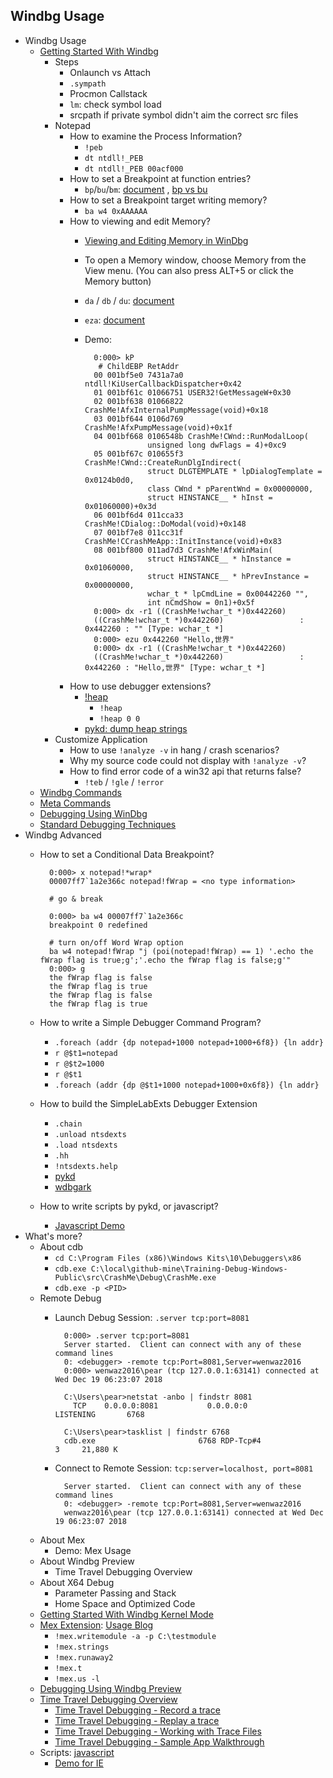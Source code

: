 ## Windbg Usage
- Windbg Usage
	- [Getting Started With Windbg](https://docs.microsoft.com/en-us/windows-hardware/drivers/debugger/getting-started-with-windbg)
		- Steps
			- Onlaunch vs Attach
			- `.sympath`
			- Procmon Callstack
			- `lm`: check symbol load
			- srcpath if private symbol didn't aim the correct src files
		- Notepad
			- How to examine the Process Information?
				- `!peb`
				- `dt ntdll!_PEB`
				- `dt ntdll!_PEB 00acf000`
			- How to set a Breakpoint at function entries?
				- `bp`/`bu`/`bm`: [document](https://docs.microsoft.com/en-us/windows-hardware/drivers/debugger/unresolved-breakpoints---bu-breakpoints-) , [bp vs bu](https://blog.csdn.net/WinGeek/article/details/4025475)
			- How to set a Breakpoint target writing memory?
				- `ba w4 0xAAAAAA`
			- How to viewing and edit Memory?
				- [Viewing and Editing Memory in WinDbg](https://docs.microsoft.com/en-us/windows-hardware/drivers/debugger/memory-window)
				- To open a Memory window, choose Memory from the View menu. (You can also press ALT+5 or click the Memory button)
				- `da` / `db` / `du`: [document](https://docs.microsoft.com/en-us/windows-hardware/drivers/debugger/d--da--db--dc--dd--dd--df--dp--dq--du--dw--dw--dyb--dyd--display-memor)
				- `eza`: [document](https://docs.microsoft.com/en-us/windows-hardware/drivers/debugger/e--ea--eb--ed--ed--ef--ep--eq--eu--ew--eza--ezu--enter-values-)
				- Demo:
				
						0:000> kP
						 # ChildEBP RetAddr  
						00 001bf5e0 7431a7a0 ntdll!KiUserCallbackDispatcher+0x42
						01 001bf61c 01066751 USER32!GetMessageW+0x30
						02 001bf638 01066822 CrashMe!AfxInternalPumpMessage(void)+0x18
						03 001bf644 0106d769 CrashMe!AfxPumpMessage(void)+0x1f
						04 001bf668 0106548b CrashMe!CWnd::RunModalLoop(
						            unsigned long dwFlags = 4)+0xc9
						05 001bf67c 010655f3 CrashMe!CWnd::CreateRunDlgIndirect(
						            struct DLGTEMPLATE * lpDialogTemplate = 0x0124b0d0, 
						            class CWnd * pParentWnd = 0x00000000, 
						            struct HINSTANCE__ * hInst = 0x01060000)+0x3d
						06 001bf6d4 011cca33 CrashMe!CDialog::DoModal(void)+0x148
						07 001bf7e8 011cc31f CrashMe!CCrashMeApp::InitInstance(void)+0x83
						08 001bf800 011ad7d3 CrashMe!AfxWinMain(
						            struct HINSTANCE__ * hInstance = 0x01060000, 
						            struct HINSTANCE__ * hPrevInstance = 0x00000000, 
						            wchar_t * lpCmdLine = 0x00442260 "", 
						            int nCmdShow = 0n1)+0x5f
						0:000> dx -r1 ((CrashMe!wchar_t *)0x442260)
						((CrashMe!wchar_t *)0x442260)                 : 0x442260 : "" [Type: wchar_t *]
						0:000> ezu 0x442260 "Hello,世界"
						0:000> dx -r1 ((CrashMe!wchar_t *)0x442260)
						((CrashMe!wchar_t *)0x442260)                 : 0x442260 : "Hello,世界" [Type: wchar_t *]
			- How to use debugger extensions?
				- [!heap](https://docs.microsoft.com/en-us/windows-hardware/drivers/debugger/-heap)
					- `!heap`
					- `!heap 0 0`
				- [pykd: dump heap strings](https://github.com/wu-wenxiang/Tool-Windbg-Pykd-Scripts/blob/master/scripts/memory-dump-heap-strings.py)
		- Customize Application
			- How to use `!analyze -v` in hang / crash scenarios?
			- Why my source code could not display with `!analyze -v`?
			- How to find error code of a win32 api that returns false?
				- `!teb` / `!gle` / `!error`
	- [Windbg Commands](https://docs.microsoft.com/en-us/windows-hardware/drivers/debugger/commands)
	- [Meta Commands](https://docs.microsoft.com/en-us/windows-hardware/drivers/debugger/meta-commands)
	- [Debugging Using WinDbg](https://docs.microsoft.com/en-us/windows-hardware/drivers/debugger/debugging-using-windbg)
	- [Standard Debugging Techniques](https://docs.microsoft.com/en-us/windows-hardware/drivers/debugger/standard-debugging-techniques)
- Windbg Advanced
	- How to set a Conditional Data Breakpoint?
		
			0:000> x notepad!*wrap*
			00007ff7`1a2e366c notepad!fWrap = <no type information>
			
			# go & break
			
			0:000> ba w4 00007ff7`1a2e366c
			breakpoint 0 redefined
			
			# turn on/off Word Wrap option
			ba w4 notepad!fWrap "j (poi(notepad!fWrap) == 1) '.echo the fWrap flag is true;g';'.echo the fWrap flag is false;g'"
			0:000> g
			the fWrap flag is false
			the fWrap flag is true
			the fWrap flag is false
			the fWrap flag is true
	- How to write a Simple Debugger Command Program?
		- `.foreach (addr {dp notepad+1000 notepad+1000+6f8}) {ln addr}`
		- `r @$t1=notepad`
		- `r @$t2=1000`
		- `r @$t1`
		- `.foreach (addr {dp @$t1+1000 notepad+1000+0x6f8}) {ln addr}`
	- How to build the SimpleLabExts Debugger Extension
		- `.chain`
		- `.unload ntsdexts`
		- `.load ntsdexts`
		- `.hh`
		- `!ntsdexts.help`
		- [pykd](https://githomelab.ru/pykd/pykd)
		- [wdbgark](https://github.com/swwwolf/wdbgark)
	- How to write scripts by pykd, or javascript?
		- [Javascript Demo](https://github.com/Microsoft/WinDbg-Samples)
- What's more?
	- About cdb
		- `cd C:\Program Files (x86)\Windows Kits\10\Debuggers\x86`
		- `cdb.exe C:\local\github-mine\Training-Debug-Windows-Public\src\CrashMe\Debug\CrashMe.exe`
		- `cdb.exe -p <PID>`
	- Remote Debug
		- Launch Debug Session: `.server tcp:port=8081`
		
				0:000> .server tcp:port=8081
				Server started.  Client can connect with any of these command lines
				0: <debugger> -remote tcp:Port=8081,Server=wenwaz2016
				0:000> wenwaz2016\pear (tcp 127.0.0.1:63141) connected at Wed Dec 19 06:23:07 2018
				
				C:\Users\pear>netstat -anbo | findstr 8081
				  TCP    0.0.0.0:8081           0.0.0.0:0              LISTENING       6768
				
				C:\Users\pear>tasklist | findstr 6768
				cdb.exe                       6768 RDP-Tcp#4                  3     21,880 K
		- Connect to Remote Session: `tcp:server=localhost, port=8081`
		
				Server started.  Client can connect with any of these command lines
				0: <debugger> -remote tcp:Port=8081,Server=wenwaz2016
				wenwaz2016\pear (tcp 127.0.0.1:63141) connected at Wed Dec 19 06:23:07 2018
	- About Mex
		- Demo: Mex Usage
	- About Windbg Preview
		- Time Travel Debugging Overview
	- About X64 Debug
		- Parameter Passing and Stack
		- Home Space and Optimized Code 
	- [Getting Started With Windbg Kernel Mode](https://docs.microsoft.com/en-us/windows-hardware/drivers/debugger/getting-started-with-windbg--kernel-mode-)
	- [Mex Extension](https://www.microsoft.com/en-us/download/details.aspx?id=53304): [Usage Blog](https://blogs.msdn.microsoft.com/luisdem/2016/07/19/mex-debugging-extension-for-windbg-2/)
		- `!mex.writemodule -a -p C:\testmodule`
		- `!mex.strings`
		- `!mex.runaway2`
		- `!mex.t`
		- `!mex.us -l`
	- [Debugging Using Windbg Preview](https://docs.microsoft.com/en-us/windows-hardware/drivers/debugger/debugging-using-windbg-preview)
	- [Time Travel Debugging Overview](https://docs.microsoft.com/en-us/windows-hardware/drivers/debugger/time-travel-debugging-overview)
		- [Time Travel Debugging - Record a trace](https://docs.microsoft.com/en-us/windows-hardware/drivers/debugger/time-travel-debugging-record)
		- [Time Travel Debugging - Replay a trace](https://docs.microsoft.com/en-us/windows-hardware/drivers/debugger/time-travel-debugging-replay)
		- [Time Travel Debugging - Working with Trace Files](https://docs.microsoft.com/en-us/windows-hardware/drivers/debugger/time-travel-debugging-trace-file-information)
		- [Time Travel Debugging - Sample App Walkthrough](https://docs.microsoft.com/en-us/windows-hardware/drivers/debugger/time-travel-debugging-walkthrough)
	- Scripts: [javascript](https://docs.microsoft.com/en-us/windows-hardware/drivers/debugger/time-travel-debugging-javascript-automation)
		- [Demo for IE](https://github.com/wu-wenxiang/Tool-Windbg-Pykd-Scripts/blob/master/javascripts/DumpHtmlElements.js)